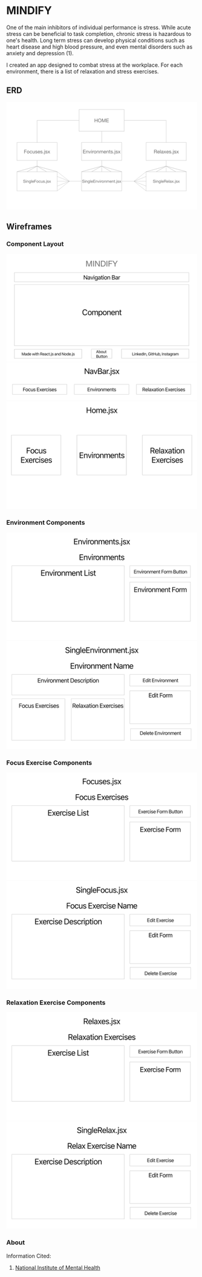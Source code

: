 #  MINDIFY

One of the main inhibitors of individual performance is stress. While acute stress can be beneficial to task completion, chronic stress is hazardous to one's health. Long term stress can develop physical conditions such as heart disease and high blood pressure, and even mental disorders such as anxiety and depression (1).

I created an app designed to combat stress at the workplace. For each environment, there is a list of relaxation and stress exercises.



## ERD
<img src="/wireframes/ERD.png" alt="ERD for Project Three"/>

## Wireframes
### Component Layout
<img src="/wireframes/DefaultComponents.png" alt="Default Component Layout"/>
<img src="/wireframes/NavBar.png" alt="Navigation Bar"/>
<img src="/wireframes/Home.png" alt="Home Page"/>

### Environment Components
<img src="/wireframes/Environments.png" alt="Index of Environments"/>
<img src="/wireframes/SingleEnvironment.png" alt="Individual Environment Page"/>

### Focus Exercise Components
<img src="/wireframes/Focuses.png" alt="Index of Focus Exercises"/>
<img src="/wireframes/SingleFocus.png" alt="Individual Focus Exercise"/>

### Relaxation Exercise Components
<img src="/wireframes/Relaxes.png" alt="Index of Focus Exercises"/>
<img src="/wireframes/SingleRelax.png" alt="Individual Relax Exercise"/>

### About


Information Cited:
1. <a href="https://www.nimh.nih.gov/health/publications/stress/index.shtml" target="_blank">National Institute of Mental Health</a>